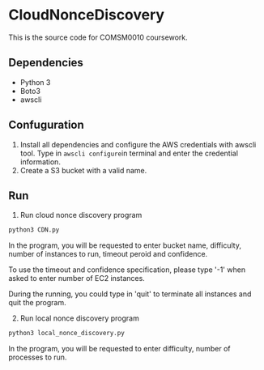 # CloudNonceDiscovery
This is the source code for COMSM0010 coursework.

## Dependencies
* Python 3
* Boto3
* awscli

## Confuguration
1. Install all dependencies and configure the AWS credentials with awscli tool. Type in ```awscli configure```in terminal and
enter the credential information.
2. Create a S3 bucket with a valid name.

## Run
1. Run cloud nonce discovery program
```bash
python3 CDN.py
```
In the program, you will be requested to enter bucket name, difficulty, number of instances to run, timeout peroid and confidence. 

To use the timeout and confidence specification, please type '-1' when asked to enter number of EC2 instances.

During the running, you could type in 'quit' to terminate all instances and quit the program.


2. Run local nonce discovery program
```bash
python3 local_nonce_discovery.py
```
In the program, you will be requested to enter difficulty, number of processes to run.
